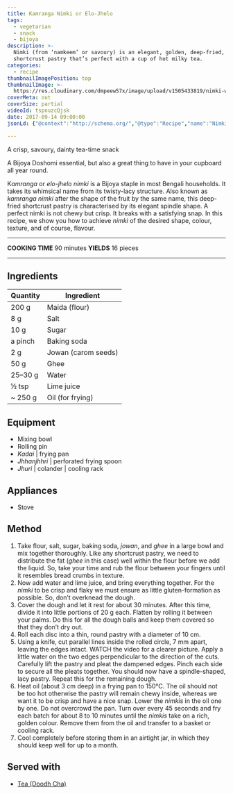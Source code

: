 ```yaml
---
title: Kamranga Nimki or Elo-Jhelo
tags:
  - vegetarian
  - snack
  - bijoya
description: >-
  Nimki (from ‘namkeem’ or savoury) is an elegant, golden, deep-fried,
  shortcrust pastry that’s perfect with a cup of hot milky tea.
categories:
  - recipe
thumbnailImagePosition: top
thumbnailImage: >-
  https://res.cloudinary.com/dmpeew57x/image/upload/v1505433819/nimki-website-thumbnail-_k1meqr.png
coverMeta: out
coverSize: partial
videoId: tspnuzcQjsk
date: 2017-09-14 09:00:00
jsonLd: {"@context":"http://schema.org/","@type":"Recipe","name":"Nimki","author":"Bong Eats","image":"https://res.cloudinary.com/dmpeew57x/image/upload/v1505433819/nimki-website-thumbnail-_k1meqr.png","description":"Nimki (from ‘namkeem’ or savoury) is an elegant, golden, deep-fried, shortcrust pastry that’s perfect with a cup of hot milky tea.","prepTime":"PT30M","totalTime":"PT90M","recipeYield":"16 pieces","nutrition":{"@type":"NutritionInformation","servingSize":"16 servings","calories":"105 calories"}, "recipeIngredient":["200 g Maida (flour)","8 g Salt","10 g Sugar","a pinch Baking soda","2 g Jowan (carom seeds)","50 g Ghee","25–30 g Water","½ tsp Lime juice","~ 250 g Oil (for frying)",],"recipeInstructions":["1. Take flour, salt, sugar, baking soda, jowan, and ghee in a large bowl and mix together thoroughly. Like any shortcrust pastry, we need to distribute the fat (ghee in this case) well within the flour before we add the liquid. So, take your time and rub the flour between your fingers until it resembles bread crumbs in texture.","2. Now add water and lime juice, and bring everything together. For the nimki to be crisp and flaky we must ensure as little gluten-formation as possible. So, don’t overknead the dough.","3. Cover the dough and let it rest for about 30 minutes. After this time, divide it into little portions of 20 g each. Flatten by rolling it between your palms. Do this for all the dough balls and keep them covered so that they don’t dry out.","4. Roll each disc into a thin, round pastry with a diameter of 10 cm.","5. Using a knife, cut parallel lines inside the rolled circle, 7 mm apart, leaving the edges intact. WATCH the video for a clearer picture. Apply a little water on the two edges perpendicular to the direction of the cuts. Carefully lift the pastry and pleat the dampened edges. Pinch each side to secure all the pleats together. You should now have a spindle-shaped, lacy pastry. Repeat this for the remaining dough.","6. Heat oil (about 3 cm deep) in a frying pan to 150°C. The oil should not be too hot otherwise the pastry will remain chewy inside, whereas we want it to be crisp and have a nice snap. Lower the nimkis in the oil one by one. Do not overcrowd the pan. Turn over every 45 seconds and fry each batch for about 8 to 10 minutes until the nimkis take on a rich, golden colour. Remove them from the oil and transfer to a basket or cooling rack.","7. Cool completely before storing them in an airtight jar, in which they should keep well for up to a month."]}

---
```



<p class="post-byline">A crisp, savoury, dainty tea-time snack</p>

<p class="post-intro">A Bijoya Doshomi essential, but also a great thing to have in your cupboard all year round.</p>

<!-- more -->
<span class="dropcap">K</span>_amranga_ or _elo-jhelo nimki_ is a Bijoya staple in most Bengali households. It takes its whimsical name from its twisty-lacy structure. Also known as _kamranga nimki_ after the shape of the fruit by the same name, this deep-fried shortcrust pastry is characterised by its elegant spindle shape. A perfect nimki is not chewy but crisp. It breaks with a satisfying snap. In this recipe, we show you how to achieve _nimki_ of the desired shape, colour, texture, and of course, flavour.
</p>

***

**COOKING TIME** 90 minutes
**YIELDS** 16 pieces

***
## Ingredients
| Quantity | Ingredient          | 
|----------|---------------------|
|    200 g | Maida (flour)       |
|      8 g | Salt                |
|     10 g | Sugar               |
|  a pinch | Baking soda         |
|      2 g | Jowan (carom seeds) |
|     50 g | Ghee                |
|  25–30 g | Water               |
|    ½ tsp | Lime juice          |
|  ~ 250 g | Oil (for frying)    |


## Equipment
- Mixing bowl
- Rolling pin
- _Kadai_ | frying pan
-  _Jhhanjhhri_ | perforated frying spoon
- _Jhuri_ | colander | cooling rack

## Appliances
- Stove

## Method
1. Take flour, salt, sugar, baking soda, _jowan_, and _ghee_ in a large bowl and mix together thoroughly. Like any shortcrust pastry, we need to distribute the fat (_ghee_ in this case) well within the flour before we add the liquid. So, take your time and rub the flour between your fingers until it resembles bread crumbs in texture. 
2. Now add water and lime juice, and bring everything together. For the _nimki_ to be crisp and flaky we must ensure as little gluten-formation as possible. So, don’t overknead the dough.
3. Cover the dough and let it rest for about 30 minutes. After this time, divide it into little portions of 20 g each. Flatten by rolling it between your palms. Do this for all the dough balls and keep them covered so that they don’t dry out. 
4. Roll each disc into a thin, round pastry with a diameter of 10 cm. 
5. Using a knife, cut parallel lines inside the rolled circle, 7 mm apart, leaving the edges intact. WATCH the video for a clearer picture. Apply a little water on the two edges perpendicular to the direction of the cuts. Carefully lift the pastry and pleat the dampened edges. Pinch each side to secure all the pleats together. You should now have a spindle-shaped, lacy pastry. Repeat this for the remaining dough.
5. Heat oil (about 3 cm deep) in a frying pan to 150°C. The oil should not be too hot otherwise the pastry will remain chewy inside, whereas we want it to be crisp and have a nice snap. Lower the _nimkis_ in the oil one by one. Do not overcrowd the pan. Turn over every 45 seconds and fry each batch for about 8 to 10 minutes until the _nimkis_ take on a  rich, golden colour. Remove them from the oil and transfer to a basket or cooling rack.
6. Cool completely before storing them in an airtight jar, in which they should keep well for up to a month.


## Served with
- [Tea (Doodh Cha)](/recipe/doodh-cha/)
